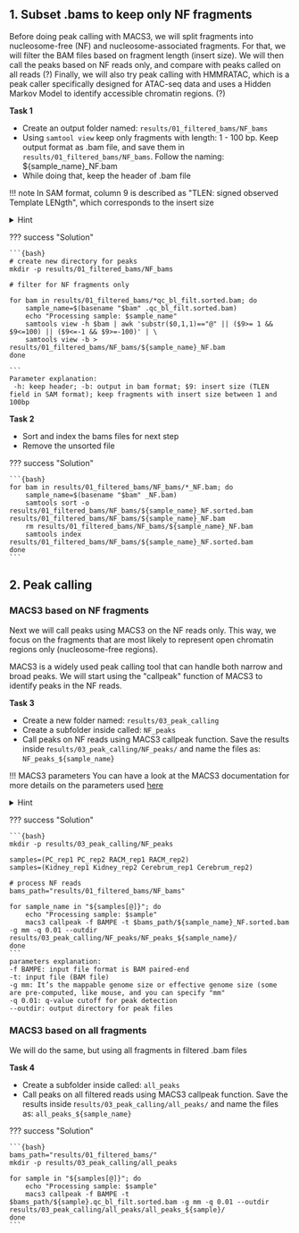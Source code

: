 ## 1. Subset .bams to keep only NF fragments

Before doing peak calling with MACS3, we will split fragments into nucleosome-free (NF) and nucleosome-associated fragments. 
For that, we will filter the BAM files based on fragment length (insert size).
We will then call the peaks based on NF reads only, and compare with peaks called on all reads (?)
Finally, we will also try peak calling with HMMRATAC, which is a peak caller specifically designed for ATAC-seq data and uses a Hidden Markov Model to identify accessible chromatin regions. (?)

**Task 1**

- Create an output folder named: `results/01_filtered_bams/NF_bams`
- Using `samtool view` keep only fragments with length: 1 - 100 bp. Keep output format as .bam file, and save them in `results/01_filtered_bams/NF_bams`. Follow the naming: ${sample_name}_NF.bam
- While doing that, keep the header of .bam file 

!!! note 
    In SAM format, column 9 is described as "TLEN: signed observed Template LENgth", which corresponds to the insert size 

<details>
<summary>Hint</summary>
You can first use samtools view, and then use awk commands to filter the reads for those which column 9 is: ($9>= 1 && $9<=100) || ($9<=-1 && $9>=-100)
</details>


??? success "Solution"

    ```{bash}
    # create new directory for peaks
    mkdir -p results/01_filtered_bams/NF_bams

    # filter for NF fragments only

    for bam in results/01_filtered_bams/*qc_bl_filt.sorted.bam; do
        sample_name=$(basename "$bam" .qc_bl_filt.sorted.bam)
        echo "Processing sample: $sample_name"
        samtools view -h $bam | awk 'substr($0,1,1)=="@" || ($9>= 1 && $9<=100) || ($9<=-1 && $9>=-100)' | \
        samtools view -b > results/01_filtered_bams/NF_bams/${sample_name}_NF.bam 
    done 

    ```
    Parameter explanation:  
     -h: keep header; -b: output in bam format; $9: insert size (TLEN field in SAM format); keep fragments with insert size between 1 and 100bp


**Task 2**


- Sort and index the bams files for next step
- Remove the unsorted file

??? success "Solution"

    ```{bash}
    for bam in results/01_filtered_bams/NF_bams/*_NF.bam; do
        sample_name=$(basename "$bam" _NF.bam)
        samtools sort -o results/01_filtered_bams/NF_bams/${sample_name}_NF.sorted.bam results/01_filtered_bams/NF_bams/${sample_name}_NF.bam
        rm results/01_filtered_bams/NF_bams/${sample_name}_NF.bam
        samtools index results/01_filtered_bams/NF_bams/${sample_name}_NF.sorted.bam
    done
    ```

## 2. Peak calling

### MACS3 based on NF fragments

Next we will call peaks using MACS3 on the NF reads only. This way, we focus on the fragments that are most likely to represent open chromatin regions only (nucleosome-free regions).

MACS3 is a widely used peak calling tool that can handle both narrow and broad peaks. We will start using the "callpeak" function of MACS3 to identify peaks in the NF reads.

**Task 3**

- Create a new folder named: `results/03_peak_calling`
- Create a subfolder inside called: `NF_peaks`
- Call peaks on NF reads using MACS3 callpeak function. Save the results inside r`esults/03_peak_calling/NF_peaks/` and name the files as: `NF_peaks_${sample_name}`


!!! MACS3 parameters
    You can have a look at the MACS3 documentation for more details on the parameters used [here](https://macs3-project.github.io/MACS/docs/callpeak.html)

<details>
<summary>Hint</summary>
    For ATAC-seq data, we will use the BAMPE format, which is suitable for paired-end data and we will set the genome size to "mm" for mouse. We will also set a q-value cutoff of 0.01 to control the false discovery rate.
</details>

??? success "Solution"

    ```{bash}
    mkdir -p results/03_peak_calling/NF_peaks

    samples=(PC_rep1 PC_rep2 RACM_rep1 RACM_rep2)
    samples=(Kidney_rep1 Kidney_rep2 Cerebrum_rep1 Cerebrum_rep2)

    # process NF reads
    bams_path="results/01_filtered_bams/NF_bams"

    for sample_name in "${samples[@]}"; do
        echo "Processing sample: $sample"
        macs3 callpeak -f BAMPE -t $bams_path/${sample_name}_NF.sorted.bam -g mm -q 0.01 --outdir results/03_peak_calling/NF_peaks/NF_peaks_${sample_name}/
    done    
    ```
    parameters explanation:  
    -f BAMPE: input file format is BAM paired-end  
    -t: input file (BAM file)  
    -g mm: It’s the mappable genome size or effective genome size (some are pre-computed, like mouse, and you can specify "mm"
    -q 0.01: q-value cutoff for peak detection  
    --outdir: output directory for peak files  

### MACS3 based on all fragments

We will do the same, but using all fragments in filtered .bam files 

**Task 4**

- Create a subfolder inside called: `all_peaks`
- Call peaks on all filtered reads using MACS3 callpeak function. Save the results inside r`esults/03_peak_calling/all_peaks/` and name the files as: `all_peaks_${sample_name}`

??? success "Solution"

    ```{bash}
    bams_path="results/01_filtered_bams/"
    mkdir -p results/03_peak_calling/all_peaks

    for sample in "${samples[@]}"; do
        echo "Processing sample: $sample"
        macs3 callpeak -f BAMPE -t $bams_path/${sample}.qc_bl_filt.sorted.bam -g mm -q 0.01 --outdir results/03_peak_calling/all_peaks/all_peaks_${sample}/
    done
    ```


